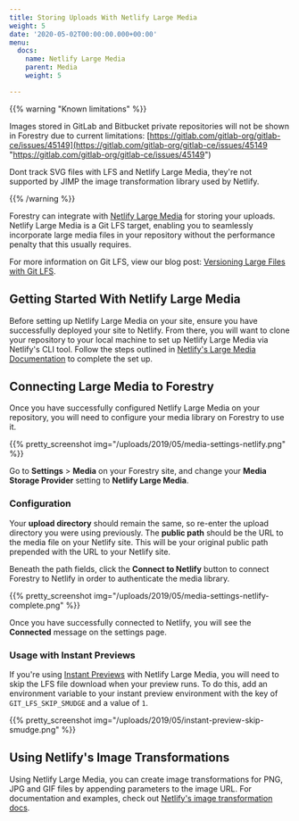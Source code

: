 ```yaml
---
title: Storing Uploads With Netlify Large Media
weight: 5
date: '2020-05-02T00:00:00.000+00:00'
menu:
  docs:
    name: Netlify Large Media
    parent: Media
    weight: 5

---
```

{{% warning "Known limitations" %}}

Images stored in GitLab and Bitbucket private repositories will not be shown in Forestry due to current limitations: [https://gitlab.com/gitlab-org/gitlab-ce/issues/45149](https://gitlab.com/gitlab-org/gitlab-ce/issues/45149 "https://gitlab.com/gitlab-org/gitlab-ce/issues/45149")

Dont track SVG files with LFS and Netlify Large Media, they're not supported by JIMP the image transformation library used by Netlify.

{{% /warning %}}

Forestry can integrate with [Netlify Large Media](https://www.netlify.com/docs/large-media/) for storing your uploads. Netlify Large Media is a Git LFS target, enabling you to seamlessly incorporate large media files in your repository without the performance penalty that this usually requires.

For more information on Git LFS, view our blog post: [Versioning Large Files with Git LFS](https://forestry.io/blog/versioning-large-files-with-git-lfs/).

## Getting Started With Netlify Large Media

Before setting up Netlify Large Media on your site, ensure you have successfully deployed your site to Netlify. From there, you will want to clone your repository to your local machine to set up Netlify Large Media via Netlify's CLI tool. Follow the steps outlined in [Netlify's Large Media Documentation](https://www.netlify.com/docs/large-media/) to complete the set up.

## Connecting Large Media to Forestry

Once you have successfully configured Netlify Large Media on your repository, you will need to configure your media library on Forestry to use it.

{{% pretty_screenshot img="/uploads/2019/05/media-settings-netlify.png" %}}

Go to **Settings** > **Media** on your Forestry site, and change your **Media Storage Provider** setting to **Netlify Large Media**. 

### Configuration
Your **upload directory** should remain the same, so re-enter the upload directory you were using previously. The **public path** should be the URL to the media file on your Netlify site. This will be your original public path prepended with the URL to your Netlify site.

Beneath the path fields, click the **Connect to Netlify** button to connect Forestry to Netlify in order to authenticate the media library.

{{% pretty_screenshot img="/uploads/2019/05/media-settings-netlify-complete.png" %}}

Once you have successfully connected to Netlify, you will see the **Connected** message on the settings page.

### Usage with Instant Previews

If you're using [Instant Previews](https://forestry.io/docs/previews/instant-previews/) with Netlify Large Media, you will need to skip the LFS file download when your preview runs. To do this, add an environment variable to your instant preview environment with the key of `GIT_LFS_SKIP_SMUDGE` and a value of `1`.

{{% pretty_screenshot img="/uploads/2019/05/instant-preview-skip-smudge.png" %}}


## Using Netlify's Image Transformations

Using Netlify Large Media, you can create image transformations for PNG, JPG and GIF files by appending parameters to the image URL.
For documentation and examples, check out [Netlify's image transformation docs](https://www.netlify.com/docs/image-transformation/).